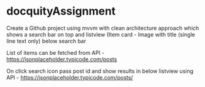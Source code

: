 # docquityAssignment

Create a Github project using mvvm with clean architecture approach which shows a search bar on top and listview (Item card - Image with title (single line text only) below search bar

List of items can be fetched from API - https://jsonplaceholder.typicode.com/posts 

On click search icon pass post id and show results in below listview using API - https://jsonplaceholder.typicode.com/posts/

